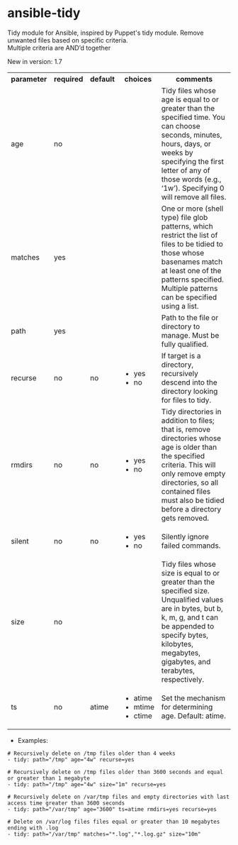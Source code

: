 ansible-tidy
============

Tidy module for Ansible, inspired by Puppet's tidy module. Remove unwanted files based on specific criteria.  
Multiple criteria are AND’d together

New in version: 1.7

<table>
<tr>
<th class="head">parameter</th>
<th class="head">required</th>
<th class="head">default</th>
<th class="head">choices</th>
<th class="head">comments</th>
</tr>
<tr>
<td>age</td>
<td>no</td>
<td></td>
<td><ul></ul></td>
<td>Tidy files whose age is equal to or greater than the specified time.  
You can choose seconds, minutes, hours, days, or weeks by specifying the first letter of any of those words (e.g., ‘1w’). Specifying 0 will remove all files.</td>
</tr>
<tr>
<td>matches</td>
<td>yes</td>
<td></td>
<td><ul></ul></td>
<td>One or more (shell type) file glob patterns, which restrict the list of files to be tidied to those whose basenames match at least one of the patterns specified.  
Multiple patterns can be specified using a list.</td>
</tr>
<tr>
<td>path</td>
<td>yes</td>
<td></td>
<td><ul></ul></td>
<td>Path to the file or directory to manage. Must be fully qualified.</td>
</tr>
<tr>
<td>recurse</td>
<td>no</td>
<td>no</td>
<td><ul><li>yes</li><li>no</li></ul></td>
<td>If target is a directory, recursively descend into the directory looking for files to tidy.</td>
</tr>
<tr>
<td>rmdirs</td>
<td>no</td>
<td>no</td>
<td><ul><li>yes</li><li>no</li></ul></td>
<td>Tidy directories in addition to files; that is, remove directories whose age is older than the specified criteria.  This will only remove empty directories, so all contained files must also be tidied before a directory gets removed.</td>
</tr>
<tr>
<td>silent</td>
<td>no</td>
<td>no</td>
<td><ul><li>yes</li><li>no</li></ul></td>
<td>Silently ignore failed commands.</td>
</tr>
<tr>
<td>size</td>
<td>no</td>
<td></td>
<td><ul></ul></td>
<td>Tidy files whose size is equal to or greater than the specified size.  
Unqualified values are in bytes, but b, k, m, g, and t can be appended to specify bytes, kilobytes, megabytes, gigabytes, and terabytes, respectively.</td>
</tr>
<tr>
<td>ts</td>
<td>no</td>
<td>atime</td>
<td><ul><li>atime</li><li>mtime</li><li>ctime</li></ul></td>
<td>Set the mechanism for determining age. Default: atime.</td>
</tr>
</table>  


* Examples:

```
# Recursively delete on /tmp files older than 4 weeks
- tidy: path="/tmp" age="4w" recurse=yes

# Recursively delete on /tmp files older than 3600 seconds and equal or greater than 1 megabyte
- tidy: path="/tmp" age="4w" size="1m" recurse=yes

# Recursively delete on /var/tmp files and empty directories with last access time greater than 3600 seconds
- tidy: path="/var/tmp" age="3600" ts=atime rmdirs=yes recurse=yes

# Delete on /var/log files files equal or greater than 10 megabytes ending with .log
- tidy: path="/var/tmp" matches="*.log","*.log.gz" size="10m"
```


